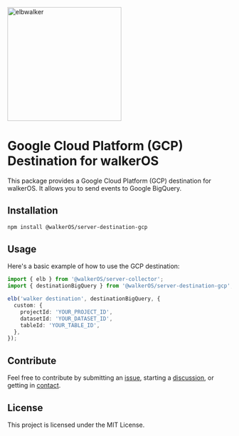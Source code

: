 <p align="left">
  <a href="https://elbwalker.com">
    <img title="elbwalker" src='https://www.elbwalker.com/img/elbwalker_logo.png' width="256px"/>
  </a>
</p>

# Google Cloud Platform (GCP) Destination for walkerOS

This package provides a Google Cloud Platform (GCP) destination for walkerOS. It
allows you to send events to Google BigQuery.

## Installation

```sh
npm install @walkerOS/server-destination-gcp
```

## Usage

Here's a basic example of how to use the GCP destination:

```typescript
import { elb } from '@walkerOS/server-collector';
import { destinationBigQuery } from '@walkerOS/server-destination-gcp';

elb('walker destination', destinationBigQuery, {
  custom: {
    projectId: 'YOUR_PROJECT_ID',
    datasetId: 'YOUR_DATASET_ID',
    tableId: 'YOUR_TABLE_ID',
  },
});
```

## Contribute

Feel free to contribute by submitting an
[issue](https://github.com/elbwalker/walkerOS/issues), starting a
[discussion](https://github.com/elbwalker/walkerOS/discussions), or getting in
[contact](https://calendly.com/elb-alexander/30min).

## License

This project is licensed under the MIT License.
